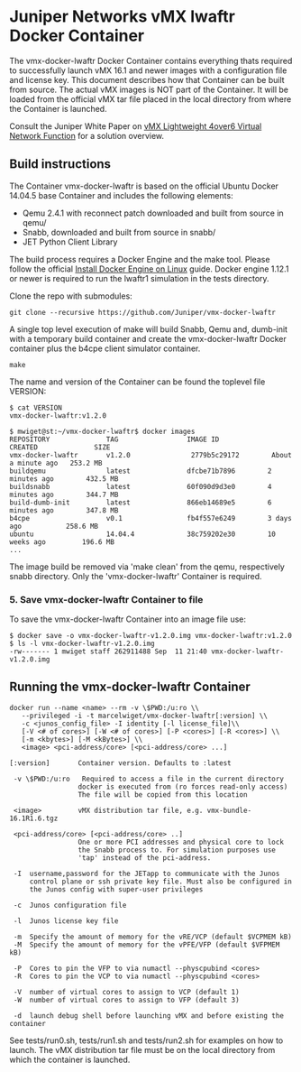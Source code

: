 
# Juniper Networks vMX lwaftr Docker Container

The vmx-docker-lwaftr Docker Container contains everything thats required to successfully launch vMX 16.1 and newer images with a configuration file and license key. This document describes how that Container can be built from source. The actual vMX images is NOT part of the Container. It will be loaded from the official vMX tar file placed in the local directory from where the Container is launched.

Consult the Juniper White Paper on [vMX Lightweight 4over6 Virtual Network Function](https://www.juniper.net/assets/us/en/local/pdf/whitepapers/2000648-en.pdf) for a solution overview.

## Build instructions

The Container vmx-docker-lwaftr is based on the official Ubuntu Docker 14.04.5 base Container and includes the following elements:

* Qemu 2.4.1 with reconnect patch downloaded and built from source in qemu/
* Snabb, downloaded and built from source in snabb/
* JET Python Client Library

The build process requires a Docker Engine and the make tool. Please follow the official 
[Install Docker Engine on Linux](https://docs.docker.com/engine/installation/linux/) guide. Docker engine 1.12.1 
or newer is required to run the lwaftr1 simulation in the tests directory. 

Clone the repo with submodules:

```
git clone --recursive https://github.com/Juniper/vmx-docker-lwaftr
```

A single top level execution of make will build Snabb, Qemu and, dumb-init with a temporary build container and create the vmx-docker-lwaftr Docker container plus the b4cpe client simulator container.

```
make
```

The name and version of the Container can be found the toplevel file VERSION:

```
$ cat VERSION
vmx-docker-lwaftr:v1.2.0
```

```
$ mwiget@st:~/vmx-docker-lwaftr$ docker images
REPOSITORY              TAG                 IMAGE ID            CREATED              SIZE
vmx-docker-lwaftr       v1.2.0               2779b5c29172        About a minute ago   253.2 MB
buildqemu               latest              dfcbe71b7896        2 minutes ago        432.5 MB
buildsnabb              latest              60f090d9d3e0        4 minutes ago        344.7 MB
build-dumb-init         latest              866eb14689e5        6 minutes ago        347.8 MB
b4cpe                   v0.1                fb4f557e6249        3 days ago           258.6 MB
ubuntu                  14.04.4             38c759202e30        10 weeks ago         196.6 MB
...
```

The image build be removed via 'make clean' from the qemu, respectively snabb directory. Only the 'vmx-docker-lwaftr' Container is required.

### 5. Save vmx-docker-lwaftr Container to file

To save the vmx-docker-lwaftr Container into an image file use:

```
$ docker save -o vmx-docker-lwaftr-v1.2.0.img vmx-docker-lwaftr:v1.2.0
$ ls -l vmx-docker-lwaftr-v1.2.0.img
-rw------- 1 mwiget staff 262911488 Sep  11 21:40 vmx-docker-lwaftr-v1.2.0.img
```

## Running the vmx-docker-lwaftr Container

```
docker run --name <name> --rm -v \$PWD:/u:ro \\
   --privileged -i -t marcelwiget/vmx-docker-lwaftr[:version] \\
   -c <junos_config_file> -I identity [-l license_file]\\
   [-V <# of cores>] [-W <# of cores>] [-P <cores>] [-R <cores>] \\
   [-m <kbytes>] [-M <kBytes>] \\
   <image> <pci-address/core> [<pci-address/core> ...]

[:version]       Container version. Defaults to :latest

 -v \$PWD:/u:ro   Required to access a file in the current directory
                 docker is executed from (ro forces read-only access)
                 The file will be copied from this location

 <image>         vMX distribution tar file, e.g. vmx-bundle-16.1R1.6.tgz

 <pci-address/core> [<pci-address/core> ..]
                 One or more PCI addresses and physical core to lock
                 the Snabb process to. For simulation purposes use
                 'tap' instead of the pci-address. 

 -I  username,password for the JETapp to communicate with the Junos
     control plane or ssh private key file. Must also be configured in 
     the Junos config with super-user privileges

 -c  Junos configuration file

 -l  Junos license key file

 -m  Specify the amount of memory for the vRE/VCP (default $VCPMEM kB)
 -M  Specify the amount of memory for the vPFE/VFP (default $VFPMEM kB)

 -P  Cores to pin the VFP to via numactl --physcpubind <cores>
 -R  Cores to pin the VCP to via numactl --physcpubind <cores>
 
 -V  number of virtual cores to assign to VCP (default 1)
 -W  number of virtual cores to assign to VFP (default 3)

 -d  launch debug shell before launching vMX and before existing the container

```

See tests/run0.sh, tests/run1.sh and tests/run2.sh for examples on how to launch. The 
vMX distribution tar file must be on the local directory from which the container
is launched.
